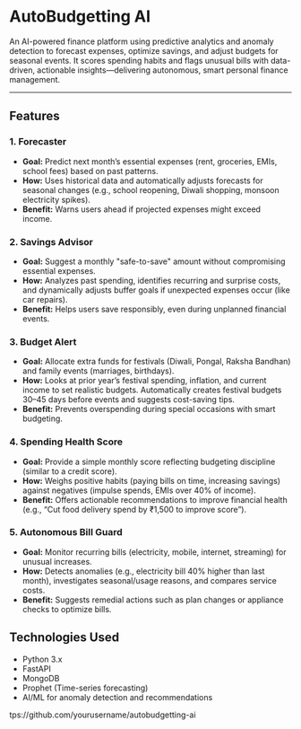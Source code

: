 # AutoBudgetting AI

An AI-powered finance platform using predictive analytics and anomaly detection to forecast expenses, optimize savings, and adjust budgets for seasonal events. It scores spending habits and flags unusual bills with data-driven, actionable insights—delivering autonomous, smart personal finance management.

---

## Features

### 1. Forecaster  
- **Goal:** Predict next month’s essential expenses (rent, groceries, EMIs, school fees) based on past patterns.  
- **How:** Uses historical data and automatically adjusts forecasts for seasonal changes (e.g., school reopening, Diwali shopping, monsoon electricity spikes).  
- **Benefit:** Warns users ahead if projected expenses might exceed income.

### 2. Savings Advisor  
- **Goal:** Suggest a monthly "safe-to-save" amount without compromising essential expenses.  
- **How:** Analyzes past spending, identifies recurring and surprise costs, and dynamically adjusts buffer goals if unexpected expenses occur (like car repairs).  
- **Benefit:** Helps users save responsibly, even during unplanned financial events.

### 3. Budget Alert  
- **Goal:** Allocate extra funds for festivals (Diwali, Pongal, Raksha Bandhan) and family events (marriages, birthdays).  
- **How:** Looks at prior year’s festival spending, inflation, and current income to set realistic budgets. Automatically creates festival budgets 30–45 days before events and suggests cost-saving tips.  
- **Benefit:** Prevents overspending during special occasions with smart budgeting.

### 4. Spending Health Score  
- **Goal:** Provide a simple monthly score reflecting budgeting discipline (similar to a credit score).  
- **How:** Weighs positive habits (paying bills on time, increasing savings) against negatives (impulse spends, EMIs over 40% of income).  
- **Benefit:** Offers actionable recommendations to improve financial health (e.g., “Cut food delivery spend by ₹1,500 to improve score”).

### 5. Autonomous Bill Guard  
- **Goal:** Monitor recurring bills (electricity, mobile, internet, streaming) for unusual increases.  
- **How:** Detects anomalies (e.g., electricity bill 40% higher than last month), investigates seasonal/usage reasons, and compares service costs.  
- **Benefit:** Suggests remedial actions such as plan changes or appliance checks to optimize bills.


## Technologies Used

- Python 3.x  
- FastAPI  
- MongoDB  
- Prophet (Time-series forecasting)  
- AI/ML for anomaly detection and recommendations


tps://github.com/yourusername/autobudgetting-ai
